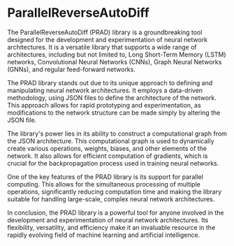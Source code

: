 # ParallelReverseAutoDiff
The ParallelReverseAutoDiff (PRAD) library is a groundbreaking tool designed for the development and experimentation of neural network architectures. It is a versatile library that supports a wide range of architectures, including but not limited to, Long Short-Term Memory (LSTM) networks, Convolutional Neural Networks (CNNs), Graph Neural Networks (GNNs), and regular feed-forward networks.

The PRAD library stands out due to its unique approach to defining and manipulating neural network architectures. It employs a data-driven methodology, using JSON files to define the architecture of the network. This approach allows for rapid prototyping and experimentation, as modifications to the network structure can be made simply by altering the JSON file.

The library's power lies in its ability to construct a computational graph from the JSON architecture. This computational graph is used to dynamically create various operations, weights, biases, and other elements of the network. It also allows for efficient computation of gradients, which is crucial for the backpropagation process used in training neural networks.

One of the key features of the PRAD library is its support for parallel computing. This allows for the simultaneous processing of multiple operations, significantly reducing computation time and making the library suitable for handling large-scale, complex neural network architectures.

In conclusion, the PRAD library is a powerful tool for anyone involved in the development and experimentation of neural network architectures. Its flexibility, versatility, and efficiency make it an invaluable resource in the rapidly evolving field of machine learning and artificial intelligence.
